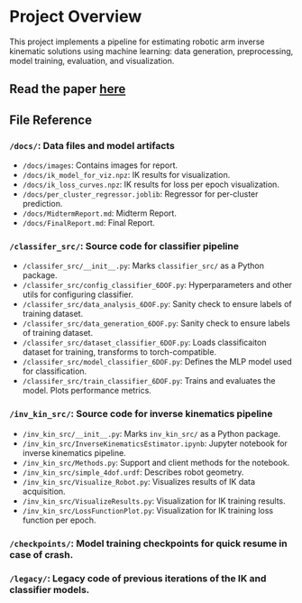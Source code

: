 # Project Overview
This project implements a pipeline for estimating robotic arm inverse kinematic solutions using machine learning: data generation, preprocessing, model training, evaluation, and visualization. 

## Read the paper [here]([https://example.com](https://jmerrick6.github.io/InverseKinematics/))

## File Reference

### `/docs/`: Data files and model artifacts  
- `/docs/images`: Contains images for report.
- `/docs/ik_model_for_viz.npz`: IK results for visualization. 
- `/docs/ik_loss_curves.npz`: IK results for loss per epoch visualization. 
- `/docs/per_cluster_regressor.joblib`: Regressor for per-cluster prediction.
- `/docs/MidtermReport.md`: Midterm Report. 
- `/docs/FinalReport.md`: Final Report. 


### `/classifer_src/`: Source code for classifier pipeline
- `/classifer_src/__init__.py`: Marks `classifier_src/` as a Python package.  
- `/classifer_src/config_classifier_6DOF.py`: Hyperparameters and other utils for configuring classifier.
- `/classifer_src/data_analysis_6DOF.py`: Sanity check to ensure labels of training dataset.
- `/classifer_src/data_generation_6DOF.py`: Sanity check to ensure labels of training dataset.
- `/classifer_src/dataset_classifier_6DOF.py`: Loads classificaiton dataset for training, transforms to torch-compatible.
- `/classifer_src/model_classifier_6DOF.py`: Defines the MLP model used for classification.
- `/classifer_src/train_classifier_6DOF.py`: Trains and evaluates the model. Plots performance metrics. 


### `/inv_kin_src/`: Source code for inverse kinematics pipeline
- `/inv_kin_src/__init__.py`: Marks `inv_kin_src/` as a Python package.  
- `/inv_kin_src/InverseKinematicsEstimator.ipynb`: Jupyter notebook for inverse kinematics pipeline.
- `/inv_kin_src/Methods.py`: Support and client methods for the notebook.
- `/inv_kin_src/simple_4dof.urdf`: Describes robot geometry.
- `/inv_kin_src/Visualize_Robot.py`: Visualizes results of IK data acquisition.
- `/inv_kin_src/VisualizeResults.py`: Visualization for IK training results.
- `/inv_kin_src/LossFunctionPlot.py`: Visualization for IK training loss function per epoch.

### `/checkpoints/`: Model training checkpoints for quick resume in case of crash.


### `/legacy/`: Legacy code of previous iterations of the IK and classifier models.
